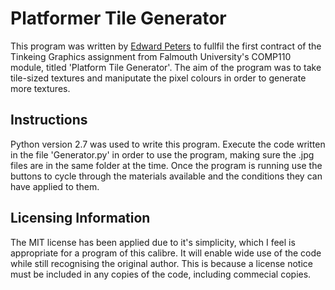 # Platformer Tile Generator

This program was written by [Edward Peters](https://github.com/E-Peters-2205) to fullfil the first contract of the Tinkeing Graphics assignment from Falmouth University's COMP110 module, titled 'Platform Tile Generator'. The aim of the program was to take tile-sized textures and maniputate the pixel colours in order to generate more textures.

## Instructions

Python version 2.7 was used to write this program. Execute the code written in the file 'Generator.py' in order to use the program, making sure the .jpg files are in the same folder at the time.
Once the program is running use the buttons to cycle through the materials available and the conditions they can have applied to them.

## Licensing Information

The MIT license has been applied due to it's simplicity, which I feel is appropriate for a program of this calibre. It will enable wide use of the code while still recognising the original author. This is because a license notice must be included in any copies of the code, including commecial copies.
